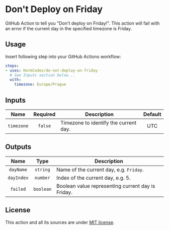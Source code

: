# Don't Deploy on Friday

GitHub Action to tell you "Don't deploy on Friday!". This action will fail with an error if the current day in the specified timezone is Friday.

## Usage

Insert following step into your GitHub Actions workflow:

```yaml
steps:
- uses: HormCodes/do-not-deploy-on-friday
  # See Inputs section below...
  with:
    timezone: Europe/Prague
```

## Inputs

|  **Name**  | **Required** | **Description**                       | **Default** |
|:----------:|:------------:|---------------------------------------|:-----------:|
| `timezone` |   `false`    | Timezone to identify the current day. |     UTC     |

## Outputs

|  **Name**  | **Type**  | **Description**                                   |
|:----------:|:---------:|---------------------------------------------------|
| `dayName`  | `string`  | Name of the current day, e.g. `Friday`.           |
| `dayIndex` | `number`  | Index of the current day, e.g. 5.                 |
|  `failed`  | `boolean` | Boolean value representing current day is Friday. |

## License

This action and all its sources are under [MIT license](LICENSE).
